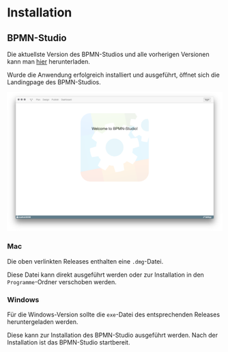 # Installation

## BPMN-Studio

Die aktuellste Version des BPMN-Studios und alle vorherigen Versionen
kann man
[hier](https://github.com/process-engine/bpmn-studio/releases)
herunterladen.

Wurde die Anwendung erfolgreich installiert und ausgeführt,
öffnet sich die Landingpage des BPMN-Studios.

![BPMN-Studio](images/bpmn-studio.png)

### Mac

Die oben verlinkten Releases enthalten eine `.dmg`-Datei.

Diese Datei kann direkt ausgeführt werden oder zur Installation in den
`Programme`-Ordner verschoben werden.

### Windows

Für die Windows-Version sollte die `exe`-Datei des entsprechenden Releases
heruntergeladen werden.

Diese kann zur Installation des BPMN-Studio ausgeführt werden. Nach der
Installation ist das BPMN-Studio startbereit.

